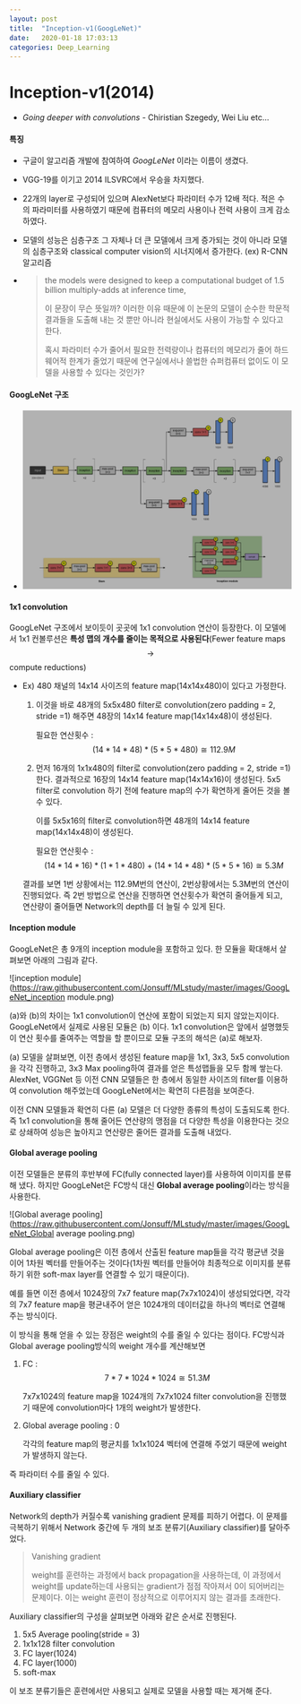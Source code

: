 ```yaml
---
layout: post
title:  "Inception-v1(GoogLeNet)"
date:   2020-01-18 17:03:13
categories: Deep_Learning
---
```




# Inception-v1(2014)

- *Going deeper with convolutions* - Chiristian Szegedy, Wei Liu etc...

#### 특징

- 구글이 알고리즘 개발에 참여하여 *GoogLeNet* 이라는 이름이 생겼다.

- VGG-19를 이기고 2014 ILSVRC에서 우승을 차지했다.

- 22개의 layer로 구성되어 있으며 AlexNet보다 파라미터 수가 12배 적다. 적은 수의 파라미터를 사용하였기 때문에 컴퓨터의 메모리 사용이나 전력 사용이 크게 감소하였다. 

- 모델의 성능은 심층구조 그 자체나 더 큰 모델에서 크게 증가되는 것이 아니라 모델의 심층구조와 classical computer vision의 시너지에서 증가한다. (ex) R-CNN 알고리즘

- > the models were designed to keep a computational budget of 1.5 billion multiply-adds at inference time,
  >
  > 이 문장이 무슨 뜻일까? 이러한 이유 때문에 이 논문의 모델이 순수한 학문적 결과들을 도출해 내는 것 뿐만 아니라 현실에서도 사용이 가능할 수 있다고 한다.
  >
  > 혹시  파라미터 수가 줄어서 필요한 전력량이나 컴퓨터의 메모리가 줄어 하드웨어적 한계가 줄었기 때문에 연구실에서나 쓸법한 슈퍼컴퓨터 없이도 이 모델을 사용할 수 있다는 것인가?



#### GoogLeNet 구조

- ![GoogLeNet Architecture](https://raw.githubusercontent.com/Jonsuff/MLstudy/master/images/GoogLeNet_Architecture.jpg)



#### 1x1 convolution

GoogLeNet 구조에서 보이듯이 곳곳에 1x1 convolution 연산이 등장한다. 이 모델에서 1x1 컨볼루션은 **특성 맵의 개수를 줄이는 목적으로 사용된다**(Fewer feature maps $$\rightarrow$$ compute reductions)

- Ex) 480 채널의 14x14 사이즈의 feature map(14x14x480)이 있다고 가정한다.

  1. 이것을 바로 48개의 5x5x480 filter로 convolution(zero padding = 2, stride =1)  해주면 48장의 14x14 feature map(14x14x48)이 생성된다.

     필요한 연산횟수 : 
     $$
     (14*14*48)*(5*5*480)\cong 112.9M
     $$

  2. 먼저 16개의 1x1x480의 filter로 convolution(zero padding = 2, stride =1)  한다. 결과적으로 16장의 14x14 feature map(14x14x16)이 생성된다. 5x5 filter로 convolution 하기 전에 feature map의 수가 확연하게 줄어든 것을 볼 수 있다.

     이를 5x5x16의 filter로 convolution하면 48개의 14x14 feature map(14x14x48)이 생성된다.

     필요한 연산횟수 : 
     $$
     (14*14*16)*(1*1*480)+(14*14*48)*(5*5*16) \cong 5.3M
     $$

  결과를 보면 1번 상황에서는 112.9M번의 연산이, 2번상황에서는 5.3M번의 연산이 진행되었다. 즉 2번 방법으로 연산을 진행하면 연산횟수가 확연히 줄어들게 되고, 연산량이 줄어들면 Network의 depth를 더 늘릴 수 있게 된다.



#### Inception module

GoogLeNet은 총 9개의 inception module을 포함하고 있다. 한 모듈을 확대해서 살펴보면 아래의 그림과 같다.

![inception module](https://raw.githubusercontent.com/Jonsuff/MLstudy/master/images/GoogLeNet_inception module.png)

(a)와 (b)의 차이는 1x1 convolution이 연산에 포함이 되었는지 되지 않았는지이다. GoogLeNet에서 실제로 사용된 모듈은 (b) 이다. 1x1 convolution은 앞에서 설명했듯이 연산 횟수를 줄여주는 역할을 할 뿐이므로 모듈 구조의 해석은 (a)로 해보자.

(a) 모델을 살펴보면, 이전 층에서 생성된 feature map을 1x1, 3x3, 5x5 convolution을 각각 진행하고, 3x3 Max pooling하여 결과를 얻은 특성맵들을 모두 함께 쌓는다. AlexNet, VGGNet 등 이전 CNN 모델들은 한 층에서 동일한 사이즈의 filter를 이용하여 convolution 해주었는데 GoogLeNet에서는 확연히 다른점을 보여준다.

이전 CNN 모델들과 확연히 다른 (a) 모델은 더 다양한 종류의 특성이 도출되도록 한다. 즉 1x1 convolution을 통해 줄어든 연산량의 맹점을 더 다양한 특성을 이용한다는 것으로 상쇄하여 성능은 높아지고 연산량은 줄어든 결과를 도출해 내었다.



#### Global average pooling

이전 모델들은 분류의 후반부에 FC(fully connected layer)를 사용하여 이미지를 분류해 냈다. 하지만 GoogLeNet은 FC방식 대신 **Global average pooling**이라는 방식을 사용한다.

![Global average pooling](https://raw.githubusercontent.com/Jonsuff/MLstudy/master/images/GoogLeNet_Global average pooling.png)

Global average pooling은 이전 층에서 산출된 feature map들을 각각 평균낸 것을 이어 1차원 벡터를 만들어주는 것이다(1차원 벡터를 만들어야 최종적으로 이미지를 분류하기 위한 soft-max layer를 연결할 수 있기 때문이다).

예를 들면 이전 층에서 1024장의 7x7 feature map(7x7x1024)이 생성되었다면, 각각의 7x7 feature map을 평균내주어 얻은 1024개의 데이터값을 하나의 벡터로 연결해 주는 방식이다.

이 방식을 통해 얻을 수 있는 장점은 weight의 수를 줄일 수 있다는 점이다. FC방식과 Global average pooling방식의 weight 개수를 계산해보면 

1. FC : $$7*7*1024*1024 \cong 51.3M$$

   7x7x1024의 feature map을 1024개의 7x7x1024 filter convolution을 진행했기 때문에 convolution마다 1개의 weight가 발생한다.

2. Global average pooling : 0

   각각의 feature map의 평균치를 1x1x1024 벡터에 연결해 주었기 때문에 weight가 발생하지 않는다.

즉 파라미터 수를 줄일 수 있다.



#### Auxiliary classifier

Network의 depth가 커질수록 vanishing gradient 문제를 피하기 어렵다. 이 문제를 극복하기 위해서 Network 중간에 두 개의 보조 분류기(Auxiliary classifier)를 달아주었다.

> Vanishing gradient
>
> weight를 훈련하는 과정에서 back propagation을 사용하는데, 이 과정에서 weight를 update하는데 사용되는 gradient가 점점 작아져서 0이 되어버리는 문제이다. 이는 weight 훈련이 정상적으로 이루어지지 않는 결과를 초래한다.

Auxiliary classifier의 구성을 살펴보면 아래와 같은 순서로 진행된다.

1. 5x5 Average pooling(stride = 3)
2. 1x1x128 filter convolution
3. FC layer(1024)
4. FC layer(1000)
5. soft-max

이 보조 분류기들은 훈련에서만 사용되고 실제로 모델을 사용할 때는 제거해 준다.